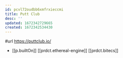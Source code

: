 ```yaml
---
id: pcvl72oudbb6xmfrxieccmi
title: Putt Club
desc: ''
updated: 1672342729665
created: 1672342534430
---
```


#url https://puttclub.io/ 

- [[p.builtOn]] [[prdct.ethereal-engine]] [[prdct.bitecs]]